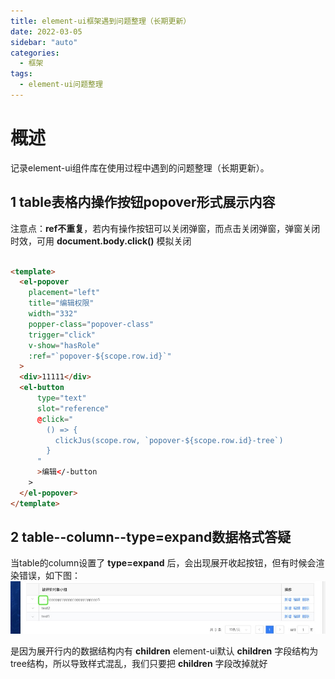 ```yaml
---
title: element-ui框架遇到问题整理（长期更新）
date: 2022-03-05
sidebar: "auto"
categories:
  - 框架
tags:
  - element-ui问题整理
---
```


# 概述

记录element-ui组件库在使用过程中遇到的问题整理（长期更新）。

## 1 table表格内操作按钮popover形式展示内容

注意点：**ref不重复**，若内有操作按钮可以关闭弹窗，而点击关闭弹窗，弹窗关闭时效，可用 **document.body.click()** 模拟关闭

```html

<template>
  <el-popover
    placement="left"
    title="编辑权限"
    width="332"
    popper-class="popover-class"
    trigger="click"
    v-show="hasRole"
    :ref="`popover-${scope.row.id}`"
  >
  <div>11111</div>
  <el-button
      type="text"
      slot="reference"
      @click="
        () => {
          clickJus(scope.row, `popover-${scope.row.id}-tree`)
        }
      "
      >编辑</-button
    >
  </el-popover>
</template>

```

## 2 table--column--type=expand数据格式答疑

当table的column设置了 **type=expand** 后，会出现展开收起按钮，但有时候会渲染错误，如下图：
![这里写图片描述](/table-expand.png)

是因为展开行内的数据结构内有 **children** element-ui默认 **children** 字段结构为tree结构，所以导致样式混乱，我们只要把 **children** 字段改掉就好

